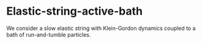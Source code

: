 # Elastic-string-active-bath
We consider a slow elastic string with Klein-Gordon dynamics coupled to a bath of run-and-tumble particles.
